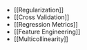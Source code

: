
- [[Regularization]]
- [[Cross Validation]]
- [[Regression Metrics]]
- [[Feature Engineering]]
- [[Multicollinearity]]